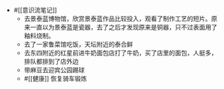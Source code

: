 - #[[意识流笔记]]
    - 去景泰蓝博物馆，欣赏景泰蓝作品比较投入，观看了制作工艺的短片。原来一直以为景泰蓝是瓷器，去了之后才发现原来是铜器，只不过表面用了釉料烧制。
    - 去了一家鲁菜馆吃饭，天坛附近的泰合鲜
    - 去东四附近的红星前进牛奶面包店打了牛奶，买了店里的面包，人挺多，排队都排到了店外边
    - 带麻豆去迎宾公园踢球
    - #[[健康]] 恢复骑车锻炼
